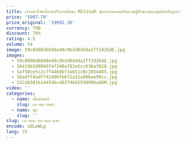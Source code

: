 ```yaml
---
title: เจ้าหน้าที่จัดเลี้ยงสําเร็จการศึกษา Mitzvah ชุดการแสดงคอรัสความรู้สึกของชนกลุ่มน้อยที่หรูหรา
price: '5997.70'
price_original: '19992.36'
currency: THB
discount: 70%
rating: 4.5
volume: 54
image: S9c8908d6848e40c9b3d0ddda1ff2d26dE.jpg
images:
  - S9c8908d6848e40c9b3d0ddda1ff2d26dE.jpg
  - S6419b3d906074f248af83e5cc636af020.jpg
  - Saf50ce5c2c7f44b8bf3a651c0c2854485.jpg
  - S6adff4adff42406fb6f2a31a99bae99cc.jpg
  - S32ab501b14454bc482f4b6593899bad6M.jpg
video: ''
categories:
  - name: เสื้อผ้าสตรี
    slug: เส-อผ-าสตร
  - name: ชุด
    slug: ''
slug: เจ-าหน-าท-ดเล-ยงส
encode: oDLwWLg
lang: th
---
```

  